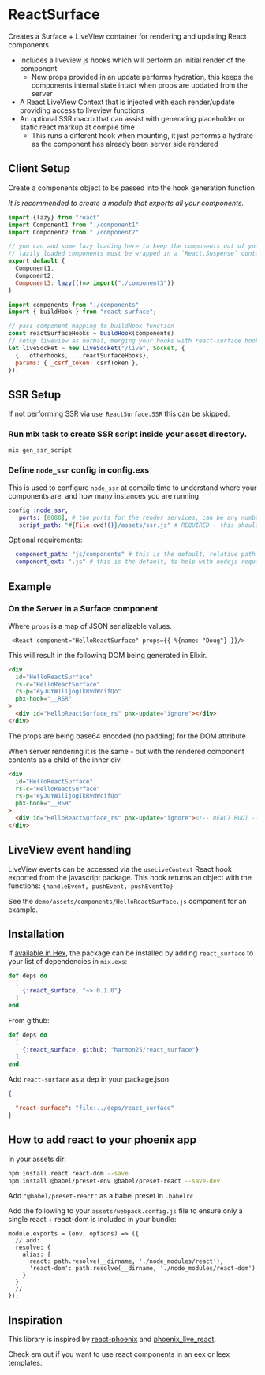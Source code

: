# ReactSurface

Creates a Surface + LiveView container for rendering and updating React components.

- Includes a liveview js hooks which will perform an initial render of the component
  - New props provided in an update performs hydration, this keeps the components internal state intact when props are updated from the server
- A React LiveView Context that is injected with each render/update providing access to liveview functions
- An optional SSR macro that can assist with generating placeholder or static react markup at compile time
  - This runs a different hook when mounting, it just performs a hydrate as the component has already been server side rendered

## Client Setup

Create a components object to be passed into the hook generation function

*It is recommended to create a module that exports all your components.*

```js 
import {lazy} from "react"
import Component1 from "./component1"
import Component2 from "./component2" 

// you can add some lazy loading here to keep the components out of your main bundle
// lazily loaded components must be wrapped in a `React.Suspense` container to provide loading fallback
export default {
  Component1,
  Component2,
  Component3: lazy(()=> import("./component3"))
}
```

```js 
import components from "./components" 
import { buildHook } from "react-surface";

// pass component mapping to buildHook function
const reactSurfaceHooks = buildHook(components)
// setup liveview as normal, merging your hooks with react-surface hooks.
let liveSocket = new LiveSocket("/live", Socket, {
  {...otherhooks, ...reactSurfaceHooks},
  params: { _csrf_token: csrfToken },
});

```

## SSR Setup

If not performing SSR via `use ReactSurface.SSR` this can be skipped.

### Run mix task to create SSR script inside your asset directory.

```
mix gen_ssr_script
```

### Define `node_ssr` config in config.exs

This is used to configure `node_ssr` at compile time to understand where your components are, and how many instances you are running

```elixir
config :node_ssr,
   ports: [8080], # the ports for the render services, can be any number of unprivledged available tcp ports.
   script_path: "#{File.cwd!()}/assets/ssr.js" # REQUIRED - this should do in most cases unless you rename or move the generated ssr.js script 
```

Optional requirements:
``` elixir
  component_path: "js/components" # this is the default, relative path from assets.
  component_ext: ".js" # this is the default, to help with nodejs require statements.
```


## Example

### On the Server in a Surface component

Where `props` is a map of JSON serializable values.

```
 <React component="HelloReactSurface" props={{ %{name: "Doug"} }}/>
```

This will result in the following DOM being generated in Elixir.

```html
<div
  id="HelloReactSurface"
  rs-c="HelloReactSurface"
  rs-p="eyJuYW1lIjogIkRvdWcifQo"
  phx-hook="__RSR"
>
  <div id="HelloReactSurface_rs" phx-update="ignore"></div>
</div>
```

The props are being base64 encoded (no padding) for the DOM attribute

When server rendering it is the same - but with the rendered component contents as a child of the inner div.

```html
<div
  id="HelloReactSurface"
  rs-c="HelloReactSurface"
  rs-p="eyJuYW1lIjogIkRvdWcifQo"
  phx-hook="__RSH"
>
  <div id="HelloReactSurface_rs" phx-update="ignore"><!-- REACT ROOT --></div>
</div>
```

## LiveView event handling

LiveView events can be accessed via the `useLiveContext` React hook exported from the javascript package.
This hook returns an object with the functions: `{handleEvent, pushEvent, pushEventTo}`

See the `demo/assets/components/HelloReactSurface.js` component for an example.

## Installation

If [available in Hex](https://hex.pm/docs/publish), the package can be installed
by adding `react_surface` to your list of dependencies in `mix.exs`:

```elixir
def deps do
  [
    {:react_surface, "~> 0.1.0"}
  ]
end
```

From github:

```elixir
def deps do
  [
    {:react_surface, github: "harmon25/react_surface"}
  ]
end
```

Add `react-surface` as a dep in your package.json

```json
{

  "react-surface": "file:../deps/react_surface"
}
```

## How to add react to your phoenix app

In your assets dir:

```bash
npm install react react-dom --save
npm install @babel/preset-env @babel/preset-react --save-dev
```

Add `"@babel/preset-react"` as a babel preset in `.babelrc`

Add the following to your `assets/webpack.config.js` file to ensure only a single react + react-dom is included in your bundle:

```
module.exports = (env, options) => ({
  // add:
  resolve: {
    alias: {
      react: path.resolve(__dirname, './node_modules/react'),
      'react-dom': path.resolve(__dirname, './node_modules/react-dom')
    }
  }
  //
});
```

## Inspiration

This library is inspired by [react-phoenix](https://github.com/geolessel/react-phoenix) and [phoenix_live_react](https://github.com/fidr/phoenix_live_react).

Check em out if you want to use react components in an eex or leex templates.
